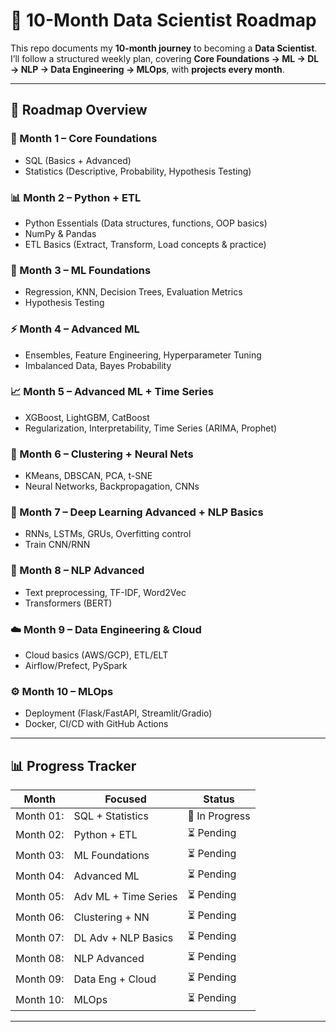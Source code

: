 # 🚀 10-Month Data Scientist Roadmap

This repo documents my **10-month journey** to becoming a **Data Scientist**.  
I’ll follow a structured weekly plan, covering **Core Foundations → ML → DL → NLP → Data Engineering → MLOps**, with **projects every month**.

---

## 📅 Roadmap Overview

### 📘 Month 1 – Core Foundations

- SQL (Basics + Advanced)
- Statistics (Descriptive, Probability, Hypothesis Testing)

### 📊 Month 2 – Python + ETL

- Python Essentials (Data structures, functions, OOP basics)
- NumPy & Pandas
- ETL Basics (Extract, Transform, Load concepts & practice)

### 🤖 Month 3 – ML Foundations

- Regression, KNN, Decision Trees, Evaluation Metrics
- Hypothesis Testing

### ⚡ Month 4 – Advanced ML

- Ensembles, Feature Engineering, Hyperparameter Tuning
- Imbalanced Data, Bayes Probability

### 📈 Month 5 – Advanced ML + Time Series

- XGBoost, LightGBM, CatBoost
- Regularization, Interpretability, Time Series (ARIMA, Prophet)

### 🧠 Month 6 – Clustering + Neural Nets

- KMeans, DBSCAN, PCA, t-SNE
- Neural Networks, Backpropagation, CNNs

### 🧠 Month 7 – Deep Learning Advanced + NLP Basics

- RNNs, LSTMs, GRUs, Overfitting control
- Train CNN/RNN

### 💬 Month 8 – NLP Advanced

- Text preprocessing, TF-IDF, Word2Vec
- Transformers (BERT)

### ☁️ Month 9 – Data Engineering & Cloud

- Cloud basics (AWS/GCP), ETL/ELT
- Airflow/Prefect, PySpark

### ⚙️ Month 10 – MLOps

- Deployment (Flask/FastAPI, Streamlit/Gradio)
- Docker, CI/CD with GitHub Actions

---

## 📊 Progress Tracker

| Month     | Focused              | Status         |
| --------- | -------------------- | -------------- |
| Month 01: | SQL + Statistics     | 🚀 In Progress |
| Month 02: | Python + ETL         | ⏳ Pending     |
| Month 03: | ML Foundations       | ⏳ Pending     |
| Month 04: | Advanced ML          | ⏳ Pending     |
| Month 05: | Adv ML + Time Series | ⏳ Pending     |
| Month 06: | Clustering + NN      | ⏳ Pending     |
| Month 07: | DL Adv + NLP Basics  | ⏳ Pending     |
| Month 08: | NLP Advanced         | ⏳ Pending     |
| Month 09: | Data Eng + Cloud     | ⏳ Pending     |
| Month 10: | MLOps                | ⏳ Pending     |
****
